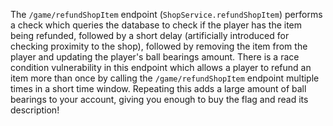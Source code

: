 The `/game/refundShopItem` endpoint (`ShopService.refundShopItem`) performs a
check which queries the database to check if the player has the item being
refunded, followed by a short delay (artificially introduced for checking
proximity to the shop), followed by removing the item from the player and
updating the player's ball bearings amount. There is a race condition
vulnerability in this endpoint which allows a player to refund an item more
than once by calling the `/game/refundShopItem` endpoint multiple times in a
short time window. Repeating this adds a large amount of ball bearings to your
account, giving you enough to buy the flag and read its description!
